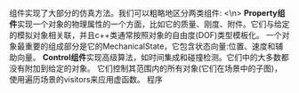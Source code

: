 组件实现了大部分的仿真方法。我们可以粗略地区分两类组件:   <\n>
**Property组件**实现一个对象的物理属性的一个方面，比如它的质量、刚度、附件。它们与给定的模拟对象相关联，并且c++类通常按照对象的自由度(DOF)类型模板化。
一个对象最重要的组成部分是它的MechanicalState，它包含状态向量:位置、速度和辅助向量。
**Control组件**实现高级算法，如时间集成和碰撞检测。它们中的大多数都没有附加到给定的对象。
它们控制其范围内的所有对象(它们在场景中的子图)，使用遍历场景的visitors来应用虚函数。
程序
